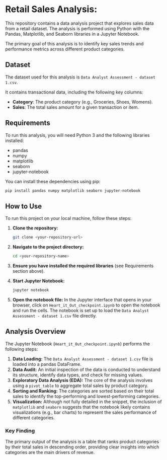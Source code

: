 # Retail Sales Analysis:

This repository contains a data analysis project that explores sales data from a retail dataset. The analysis is performed using Python with the Pandas, Matplotlib, and Seaborn libraries in a Jupyter Notebook.

The primary goal of this analysis is to identify key sales trends and performance metrics across different product categories.

## Dataset

The dataset used for this analysis is `Data Analyst Assessment - dataset 1.csv`.

It contains transactional data, including the following key columns:
* **Category**: The product category (e.g., Groceries, Shoes, Womens).
* **Sales**: The total sales amount for a given transaction or item.

## Requirements

To run this analysis, you will need Python 3 and the following libraries installed:

* pandas
* numpy
* matplotlib
* seaborn
* jupyter-notebook

You can install these dependencies using pip:
```bash
pip install pandas numpy matplotlib seaborn jupyter-notebook
```

## How to Use

To run this project on your local machine, follow these steps:

1.  **Clone the repository:**
    ```bash
    git clone <your-repository-url>
    ```
2.  **Navigate to the project directory:**
    ```bash
    cd <your-repository-name>
    ```
3.  **Ensure you have installed the required libraries** (see Requirements section above).

4.  **Start Jupyter Notebook:**
    ```bash
    jupyter notebook
    ```
5.  **Open the notebook file:**
    In the Jupyter interface that opens in your browser, click on `Heart_it_Out_checkpoint.ipynb` to open the notebook and run the cells. The notebook is set up to load the `Data Analyst Assessment - dataset 1.csv` file directly.

## Analysis Overview

The Jupyter Notebook (`Heart_it_Out_checkpoint.ipynb`) performs the following steps:

1.  **Data Loading:** The `Data Analyst Assessment - dataset 1.csv` file is loaded into a pandas DataFrame.
2.  **Data Audit:** An initial inspection of the data is conducted to understand its structure, identify data types, and check for missing values.
3.  **Exploratory Data Analysis (EDA):** The core of the analysis involves using a `pivot_table` to aggregate total sales by product category.
4.  **Sorting and Ranking:** The categories are sorted based on their total sales to identify the top-performing and lowest-performing categories.
5.  **Visualization:** Although not fully detailed in the snippet, the inclusion of `matplotlib` and `seaborn` suggests that the notebook likely contains visualizations (e.g., bar charts) to represent the sales performance of different categories.

### Key Finding

The primary output of the analysis is a table that ranks product categories by their total sales in descending order, providing clear insights into which categories are the main drivers of revenue.

    

